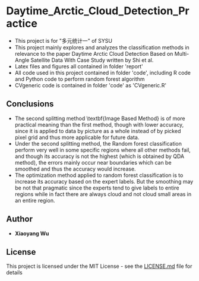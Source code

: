 # Daytime_Arctic_Cloud_Detection_Practice

* This project is for "多元统计一" of SYSU
* This project mainly explores and analyzes the classification methods in relevance to the paper Daytime Arctic Cloud Detection Based on Multi-Angle Satellite Data With Case Study written by Shi et al.
* Latex files and figures all contained in folder 'report'
* All code used in this project contained in folder 'code', including R code and Python code to perform random forest algorithm
* CVgeneric code is contained in folder 'code' as 'CVgeneric.R'

## Conclusions

* The second splitting method \textbf{Image Based Method} is of more practical meaning than the first method, though  with lower accuracy, since it is applied to data by picture as a whole instead of by picked pixel grid and thus more applicable for future data.
* Under the second splitting method, the Random forest classification perform very well in some specific regions where all other methods fail, and though its accuracy is not the highest (which is obtained by QDA method), the errors mainly occur near boundaries which can be smoothed and thus the accuracy would increase.
* The optimization method applied to random forest classification is to increase its accuracy based on the expert labels. But the smoothing may be not that pragmatic since the experts tend to give labels to entire regions while in fact there are always cloud and not cloud small areas in an entire region.

## Author

* **Xiaoyang Wu**  

## License

This project is licensed under the MIT License - see the [LICENSE.md](LICENSE.md) file for details
